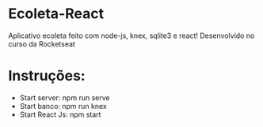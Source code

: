 # Ecoleta-React
Aplicativo ecoleta feito com node-js, knex, sqlite3 e react! Desenvolvido no curso da Rocketseat

# Instruções:
- Start server: npm run serve
- Start banco: npm run knex
- Start React Js: npm start
